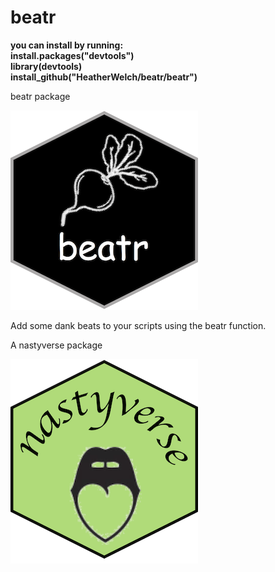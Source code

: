 # beatr

**you can install by running:  
install.packages("devtools") <br />
library(devtools) <br />
install_github("HeatherWelch/beatr/beatr") <br />**

beatr package

![alt text](beatr/inst/imgs/beatr.png?raw=True "beatr")

Add some dank beats to your scripts using the beatr function.

A nastyverse package

![alt text](beatr/inst/imgs/nastyverse.png?raw=True "nastyverse")


